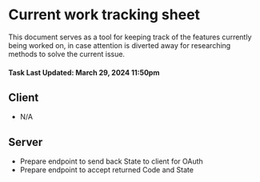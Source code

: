 # Current work tracking sheet

This document serves as a tool for keeping track of the features currently being worked on, in case attention is diverted away for researching methods to solve the current issue.

#### Task Last Updated: March 29, 2024 11:50pm

## Client

- N/A

## Server

- Prepare endpoint to send back State to client for OAuth
- Prepare endpoint to accept returned Code and State
